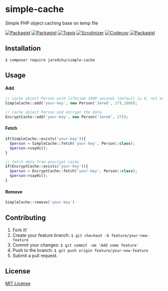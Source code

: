 # simple-cache
Simple PHP object caching base on temp file

[![Packagist](https://img.shields.io/packagist/v/jaredchu/simple-cache.svg)](https://packagist.org/packages/jaredchu/simple-cache)
[![Packagist](https://img.shields.io/packagist/dt/jaredchu/simple-cache.svg)](https://packagist.org/packages/jaredchu/simple-cache)
[![Travis](https://img.shields.io/travis/jaredchu/Simple-Cache.svg)](https://travis-ci.org/jaredchu/Simple-Cache)
[![Scrutinizer](https://img.shields.io/scrutinizer/g/jaredchu/Simple-Cache.svg)](https://scrutinizer-ci.com/g/jaredchu/Simple-Cache/)
[![Codecov](https://img.shields.io/codecov/c/github/jaredchu/Simple-Cache.svg)](https://codecov.io/gh/jaredchu/simple-cache)
[![Packagist](https://img.shields.io/packagist/l/jaredchu/simple-cache.svg)](https://packagist.org/packages/jaredchu/simple-cache)

## Installation
`$ composer require jaredchu/simple-cache`

## Usage

#### Add
```PHP
// cache object Person with lifetime 1000 seconds (default is 0, not expire)
SimpleCache::add('your-key', new Person('Jared', 27),1000);

// cache object Person and encrypt the data
EncryptCache::add('your-key', new Person('Jared', 27));
```
#### Fetch
```PHP
if(SimpleCache::exists('your-key')){
  $person = SimpleCache::fetch('your-key', Person::class);
  $person->sayHi();
}

// fetch data from enscrypt cache
if(EncryptCache::exists('your-key')){
  $person = EncryptCache::fetch('your-key', Person::class);
  $person->sayHi();
}
```
#### Remove
```PHP
SimpleCache::remove('your-key')
```

## Contributing
1. Fork it!
2. Create your feature branch: `$ git checkout -b feature/your-new-feature`
3. Commit your changes: `$ git commit -am 'Add some feature'`
4. Push to the branch: `$ git push origin feature/your-new-feature`
5. Submit a pull request.

## License
[MIT License](https://github.com/jaredchu/Simple-Cache/blob/master/LICENSE)
